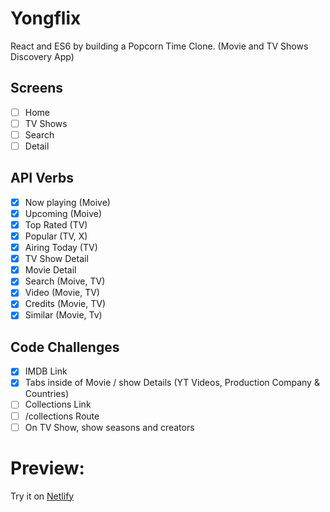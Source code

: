 # Yongflix

React and ES6 by building a Popcorn Time Clone. (Movie and TV Shows Discovery App)

## Screens

- [ ] Home
- [ ] TV Shows
- [ ] Search
- [ ] Detail

## API Verbs

- [x] Now playing (Moive)
- [x] Upcoming (Moive)
- [x] Top Rated (TV)
- [x] Popular (TV, X)
- [x] Airing Today (TV)
- [x] TV Show Detail
- [x] Movie Detail
- [x] Search (Moive, TV)
- [x] Video (Movie, TV)
- [x] Credits (Movie, TV)
- [x] Similar (Movie, Tv)

## Code Challenges

- [x] IMDB Link
- [x] Tabs inside of Movie / show Details (YT Videos, Production Company & Countries)
- [ ] Collections Link
- [ ] /collections Route
- [ ] On TV Show, show seasons and creators

# Preview:

Try it on [Netlify](https://yongflix.netlify.app)
